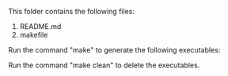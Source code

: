 This folder contains the following files:
1. README.md
2. makefile

Run the command "make" to generate the following executables:


Run the command "make clean" to delete the executables.